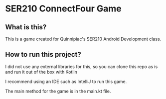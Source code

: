 # SER210 ConnectFour Game

## What is this?
This is a game created for Quinnipiac's SER210 Android Development class.

## How to run this project?
I did not use any external libraries for this, so you can clone this repo as is and run it out of the box with Kotlin

I recommend using an IDE such as IntelliJ to run this game.

The main method for the game is in the main.kt file.
